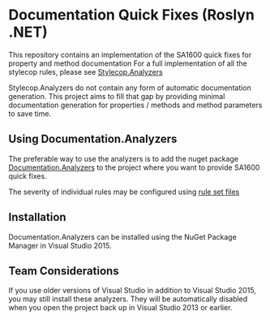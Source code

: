 # Documentation Quick Fixes (Roslyn .NET)

This repository contains an implementation of the SA1600 quick fixes for property and method documentation
For a full implementation of all the stylecop rules, please see [Stylecop.Analyzers](https://github.com/DotNetAnalyzers/StyleCopAnalyzers)

Stylecop.Analyzers do not contain any form of automatic documentation generation.
This project aims to fill that gap by providing minimal documentation generation for properties / methods and method parameters to save time.

## Using Documentation.Analyzers

The preferable way to use the analyzers is to add the nuget package [Documentation.Analyzers](http://www.nuget.org/packages/Documentation.Analyser/)
to the project where you want to provide SA1600 quick fixes.

The severity of individual rules may be configured using [rule set files](https://msdn.microsoft.com/en-us/library/dd264996.aspx)

## Installation

Documentation.Analyzers can be installed using the NuGet Package Manager in Visual Studio 2015.

## Team Considerations

If you use older versions of Visual Studio in addition to Visual Studio 2015, you may still install these analyzers. They will be automatically disabled when you open the project back up in Visual Studio 2013 or earlier.
